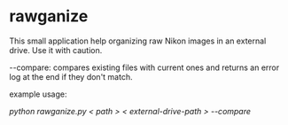 rawganize
=========

This small application help organizing raw Nikon images in an external drive. Use it with caution.

--compare: compares existing files with current ones and returns an
error log at the end if they don't match.

example usage:
  
  *python rawganize.py < path > < external-drive-path > --compare*

